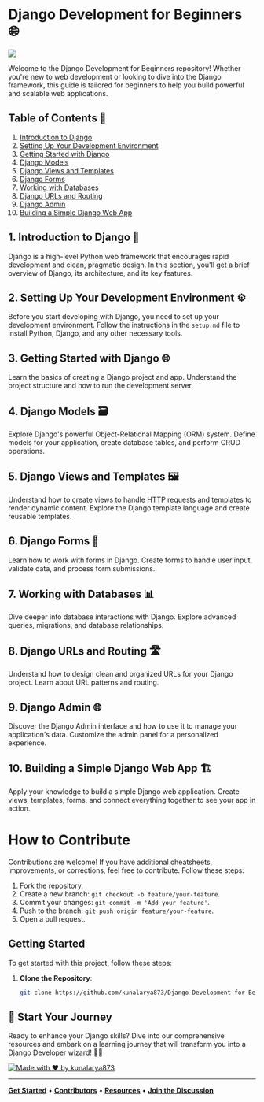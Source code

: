 # Django Development for Beginners 🌐

<img align="center" src="https://media.geeksforgeeks.org/wp-content/uploads/20200210175202/django-basics.png"></img>

Welcome to the Django Development for Beginners repository! Whether you're new to web development or looking to dive into the Django framework, this guide is tailored for beginners to help you build powerful and scalable web applications.

## Table of Contents 📑

1. [Introduction to Django](#introduction-to-django)
2. [Setting Up Your Development Environment](#setting-up-your-development-environment)
3. [Getting Started with Django](#getting-started-with-django)
4. [Django Models](#django-models)
5. [Django Views and Templates](#django-views-and-templates)
6. [Django Forms](#django-forms)
7. [Working with Databases](#working-with-databases)
8. [Django URLs and Routing](#django-urls-and-routing)
9. [Django Admin](#django-admin)
10. [Building a Simple Django Web App](#building-a-simple-django-web-app)

## 1. Introduction to Django 🚀

Django is a high-level Python web framework that encourages rapid development and clean, pragmatic design. In this section, you'll get a brief overview of Django, its architecture, and its key features.

## 2. Setting Up Your Development Environment ⚙️

Before you start developing with Django, you need to set up your development environment. Follow the instructions in the `setup.md` file to install Python, Django, and any other necessary tools.

## 3. Getting Started with Django 🌐

Learn the basics of creating a Django project and app. Understand the project structure and how to run the development server.

## 4. Django Models 🗃️

Explore Django's powerful Object-Relational Mapping (ORM) system. Define models for your application, create database tables, and perform CRUD operations.

## 5. Django Views and Templates 🖼️

Understand how to create views to handle HTTP requests and templates to render dynamic content. Explore the Django template language and create reusable templates.

## 6. Django Forms 📝

Learn how to work with forms in Django. Create forms to handle user input, validate data, and process form submissions.

## 7. Working with Databases 📊

Dive deeper into database interactions with Django. Explore advanced queries, migrations, and database relationships.

## 8. Django URLs and Routing 🛣️

Understand how to design clean and organized URLs for your Django project. Learn about URL patterns and routing.

## 9. Django Admin 🌐

Discover the Django Admin interface and how to use it to manage your application's data. Customize the admin panel for a personalized experience.

## 10. Building a Simple Django Web App 🏗️

Apply your knowledge to build a simple Django web application. Create views, templates, forms, and connect everything together to see your app in action.

# How to Contribute

Contributions are welcome! If you have additional cheatsheets, improvements, or corrections, feel free to contribute. Follow these steps:

1. Fork the repository.
2. Create a new branch: `git checkout -b feature/your-feature`.
3. Commit your changes: `git commit -m 'Add your feature'`.
4. Push to the branch: `git push origin feature/your-feature`.
5. Open a pull request.

<!-- Getting Started Section -->
## Getting Started

To get started with this project, follow these steps:

1. **Clone the Repository**:
   ```bash
   git clone https://github.com/kunalarya873/Django-Development-for-Beginners

## 🌈 Start Your Journey

Ready to enhance your Django skills? Dive into our comprehensive resources and embark on a learning journey that will transform you into a Django Developer wizard! 🧙‍♂️

[![Made with ❤️ by kunalarya873](https://img.shields.io/badge/Made%20with%20%E2%9D%A4%EF%B8%8F%20by-kunalarya873-red)](https://github.com/kunalarya873)

---

[**Get Started**](https://github.com/kunalarya873//Django-Development-for-Beginners) • [**Contributors**](https://github.com/kunalarya873) • [**Resources**](https://github.com/kunalarya873/Python_DSA/blob/main/Data%2BStructures%2Band%2BAlgorithms%2BBootcamp%2Bin%2BPython%2Bslides%2BRemaster.pdf) • [**Join the Discussion**](#)
